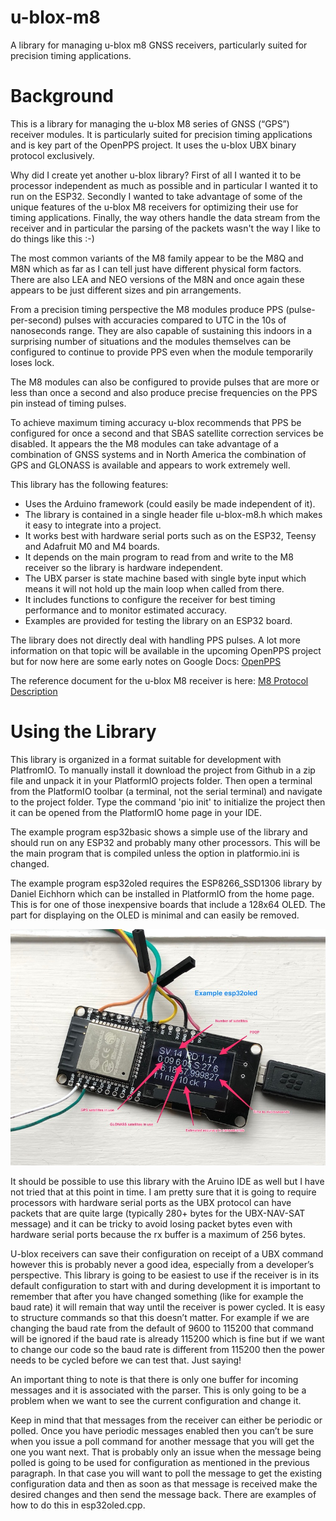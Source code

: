 # u-blox-m8
A library for managing u-blox m8 GNSS receivers, particularly suited for precision timing applications.

# Background
This is a library for managing the u-blox M8 series of GNSS (“GPS”) receiver modules. It is particularly suited for precision timing applications and is key part of the OpenPPS project. It uses the u-blox UBX binary protocol exclusively.

Why did I create yet another u-blox library? First of all I wanted it to be processor independent as much as possible and in particular I wanted it to run on the ESP32. Secondly I wanted to take advantage of some of the unique features of the u-blox M8 receivers for optimizing their use for timing applications. Finally, the way others handle the data stream from the receiver and in particular the parsing of the packets wasn't the way I like to do things like this :-)

The most common variants of the M8 family appear to be the M8Q and M8N which as far as I can tell just have different physical form factors. There are also LEA and NEO versions of the M8N and once again these appears to be just different sizes and pin arrangements.

From a precision timing perspective the M8 modules produce PPS (pulse-per-second) pulses with accuracies compared to UTC in the 10s of nanoseconds range. They are also capable of sustaining this indoors in a surprising number of situations and the modules themselves can be configured to continue to provide PPS even when the module temporarily loses lock.

The M8 modules can also be configured to provide pulses that are more or less than once a second and also produce precise frequencies on the PPS pin instead of timing pulses.

To achieve maximum timing accuracy u-blox recommends that PPS be configured for once a second and that SBAS satellite correction services be disabled. It appears the the M8 modules can take advantage of a combination of GNSS systems and in North America the combination of GPS and GLONASS is available and appears to work extremely well.

This library has the following features:

* Uses the Arduino framework (could easily be made independent of it).
* The library is contained in a single header file u-blox-m8.h which makes it easy to integrate into a project.
* It works best with hardware serial ports such as on the ESP32, Teensy and Adafruit M0 and M4 boards.
* It depends on the main program to read from and write to the M8 receiver so the library is hardware independent.
* The UBX parser is state machine based with single byte input which means it will not hold up the main loop when called from there.
* It includes functions to configure the receiver for best timing performance and to monitor estimated accuracy.
* Examples are provided for testing the library on an ESP32 board.

The library does not directly deal with handling PPS pulses. A lot more information on that topic will be available in the upcoming OpenPPS project but for now here are some early notes on Google Docs: [OpenPPS](https://docs.google.com/document/d/1pgH2th--3oKmDTbd7h-_LfCK9mh3-_iBnJRLkP1W2Xk/edit?usp=sharing)

The reference document for the u-blox M8 receiver is here: [M8 Protocol Description](https://www.u-blox.com/sites/default/files/products/documents/u-blox8-M8_ReceiverDescrProtSpec_(UBX-13003221)_Public.pdf)

# Using the Library

This library is organized in a format suitable for development with PlatfromIO. To manually install it download the project from Github in a zip file and unpack it in your PlatformIO projects folder. Then open a terminal from the PlatformIO toolbar (a terminal, not the serial terminal) and navigate to the project folder. Type the command 'pio init' to initialize the project then it can be opened from the PlatformIO home page in your IDE.

The example program esp32basic shows a simple use of the library and should run on any ESP32 and probably many other processors. This will be the main program that is compiled unless the option in platformio.ini is changed.

The example program esp32oled requires the ESP8266_SSD1306 library by Daniel Eichhorn which can be installed in PlatformIO from the home page. This is for one of those inexpensive boards that include a 128x64 OLED. The part for displaying on the OLED is minimal and can easily be removed.

![Photo](docs/images/esp32oled.jpg)

It should be possible to use this library with the Aruino IDE as well but I have not tried that at this point in time. I am pretty sure that it is going to require processors with hardware serial ports as the UBX protocol can have packets that are quite large (typically 280+ bytes for the UBX-NAV-SAT message) and it can be tricky to avoid losing packet bytes even with hardware serial ports because the rx buffer is a maximum of 256 bytes.

U-blox receivers can save their configuration on receipt of a UBX command however this is probably never a good idea, especially from a developer’s perspective. This library is going to be easiest to use if the receiver is in its default configuration to start with and during development it is important to remember that after you have changed something (like for example the baud rate) it will remain that way until the receiver is power cycled. It is easy to structure commands so that this doesn’t matter. For example if we are changing the baud rate from the default of 9600 to 115200 that command will be ignored if the baud rate is already 115200 which is fine but if we want to change our code so the baud rate is different from 115200 then the power needs to be cycled before we can test that. Just saying!

An important thing to note is that there is only one buffer for incoming messages and it is associated with the parser. This is only going to be a problem when we want to see the current configuration and change it.

Keep in mind that that messages from the receiver can either be periodic or polled. Once you have periodic messages enabled then you can’t be sure when you issue a poll command for another message that you will get the one you want next. That is probably only an issue when the message being polled is going to be used for configuration as mentioned in the previous paragraph. In that case you will want to poll the message to get the existing configuration data and then as soon as that message is received make the desired changes and then send the message back. There are examples of how to do this in esp32oled.cpp.
